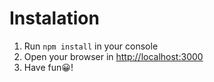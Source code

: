 # Instalation

1. Run `npm install` in your console
2. Open your browser in [http://localhost:3000](http://localhost:3000)
3. Have fun😀!
